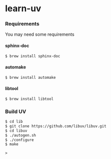 # learn-uv

### Requirements
You may need some requirements

#### sphinx-doc
```bash
$ brew install sphinx-doc
```
#### automake

```bash
$ brew install automake
```
#### libtool

```bash
$ brew install libtool
```
### Build UV
```bash
$ cd lib
$ git clone https://github.com/libuv/libuv.git
$ cd libuv
$ ./autogen.sh
$ ./configure
$ make
```

```console
> 
```
